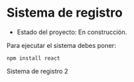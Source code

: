 <h1> Sistema de registro</h1>

* Estado del proyecto: En construcción.

Para ejecutar el sistema debes poner:

```npm install react```

Sistema de registro 2
